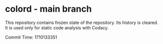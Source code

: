 # colord - main branch

This repository contains frozen state of the repository.
Its history is cleared. It is used only for static code
analysis with Codacy.

Commit Time: 1710133351